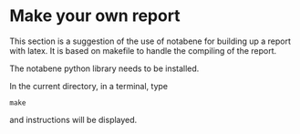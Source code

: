 # Make your own report

This section is a suggestion of the use of notabene for building up a report with latex. It is based on makefile to handle the compiling of the report.

The notabene python library needs to be installed.

In the current directory, in a terminal, type

```make```

and instructions will be displayed.

